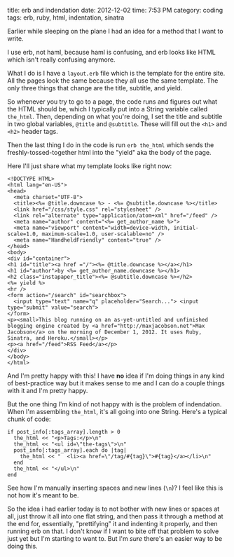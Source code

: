 title: erb and indendation
date: 2012-12-02
time: 7:53 PM
category: coding
tags: erb, ruby, html, indentation, sinatra

Earlier while sleeping on the plane I had an idea for a method that I want to write.

I use erb, not haml, because haml is confusing, and erb looks like HTML which isn't really confusing anymore.

What I do is I have a `layout.erb` file which is the template for the entire site. All the pages look the same because they all use the same template. The only three things that change are the title, subtitle, and yield.

So whenever you try to go to a page, the code runs and figures out what the HTML should be, which I typically put into a String variable called `the_html`. Then, depending on what you're doing, I set the title and subtitle in two global variables, `@title` and `@subtitle`. These will fill out the `<h1>` and `<h2>` header tags.

Then the last thing I do in the code is run `erb the_html` which sends the freshly-tossed-together html into the "yield" aka the body of the page.

Here I'll just share what my template looks like right now:

    <!DOCTYPE HTML>
    <html lang="en-US">
    <head>
      <meta charset="UTF-8">
      <title><%= @title.downcase %> - <%= @subtitle.downcase %></title>
      <link href="/css/style.css" rel="stylesheet" />
      <link rel="alternate" type="application/atom+xml" href="/feed" />
      <meta name="author" content="<%= get_author_name %>">
      <meta name="viewport" content="width=device-width, initial-scale=1.0, maximum-scale=1.0, user-scalable=no" />
      <meta name="HandheldFriendly" content="true" />
    </head>
    <body>
    <div id="container">
    <h1 id="title"><a href ="/"><%= @title.downcase %></a></h1>
    <h1 id="author">by <%= get_author_name.downcase %></h1>
    <h2 class="instapaper_title"><%= @subtitle.downcase %></h2>
    <%= yield %>
    <hr />
    <form action="/search" id="searchbox">
      <input type="text" name="q" placeholder="Search..."> <input type="submit" value="search">
    </form>
    <p><small>This blog running on an as-yet-untitled and unfinished blogging engine created by <a href="http://maxjacobson.net">Max Jacobson</a> on the morning of December 1, 2012. It uses Ruby, Sinatra, and Heroku.</small></p>
    <p><a href="/feed">RSS Feed</a></p>
    </div>
    </body>
    </html>

And I'm pretty happy with this! I have **no** idea if I'm doing things in any kind of best-practice way but it makes sense to me and I can do a couple things with it and I'm pretty happy.

But the one thing I'm kind of not happy with is the problem of indendation. When I'm assembling `the_html`, it's all going into one String. Here's a typical chunk of code:

    if post_info[:tags_array].length > 0
      the_html << "<p>Tags:</p>\n"
      the_html << "<ul id=\"the-tags\">\n"
      post_info[:tags_array].each do |tag|
        the_html << "  <li><a href=\"/tag/#{tag}\">#{tag}</a></li>\n"
      end
      the_html << "</ul>\n"
    end

See how I'm manually inserting spaces and new lines (`\n`)? I feel like this is not how it's meant to be.

So the idea i had earlier today is to not bother with new lines or spaces at all, just throw it all into one flat string, and then pass it through a method at the end for, essentially, "prettifying" it and indenting it properly, and then running erb on that. I don't know if I want to bite off that problem to solve just yet but I'm starting to want to. But I'm *sure* there's an easier way to be doing this.